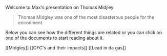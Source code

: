 Welcome to Max's presentation on Thomas Midjley 


> Thomas Midgley was one of the most disasterous people  for the enironment. 




Below you can see how the different things are related or you can click on one of the documents to start reading about it.

[[Midgley]]
[[CFC's and their impacts]]
[[Lead in da gas]]
